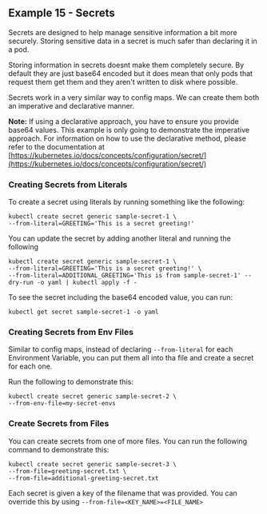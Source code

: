 ## Example 15 - Secrets

Secrets are designed to help manage sensitive information a bit more securely. Storing sensitive data in a secret is much safer than declaring it in a pod. 

Storing information in secrets doesnt make them completely secure. By default they are just base64 encoded but it does mean that only pods that request them get them and they aren't written to disk where possible.

Secrets work in a very similar way to config maps. We can create them both an imperative and declarative manner. 

**Note:** If using a declarative approach, you have to ensure you provide base64 values. This example is only going to demonstrate the imperative approach. For information on how to use the declarative method, please refer to the documentation at [https://kubernetes.io/docs/concepts/configuration/secret/](https://kubernetes.io/docs/concepts/configuration/secret/)

### Creating Secrets from Literals

To create a secret using literals by running something like the following:

```
kubectl create secret generic sample-secret-1 \
--from-literal=GREETING='This is a secret greeting!'
```
You can update the secret by adding another literal and running the following

```
kubectl create secret generic sample-secret-1 \
--from-literal=GREETING='This is a secret greeting!' \
--from-literal=ADDITIONAL_GREETING='This is from sample-secret-1' --dry-run -o yaml | kubectl apply -f -
```

To see the secret including the base64 encoded value, you can run: 

`kubectl get secret sample-secret-1 -o yaml`

### Creating Secrets from Env Files

Similar to config maps, instead of declaring `--from-literal` for each Environment Variable, you can put them all into tha file and create a secret for each one.

Run the following to demonstrate this:

```
kubectl create secret generic sample-secret-2 \
--from-env-file=my-secret-envs
```

### Create Secrets from Files

You can create secrets from one of more files. You can run the following command to demonstrate this:

```
kubectl create secret generic sample-secret-3 \
--from-file=greeting-secret.txt \
--from-file=additional-greeting-secret.txt
```

Each secret is given a key of the filename that was provided. You can override this by using `--from-file=<KEY_NAME>=<FILE_NAME>`
